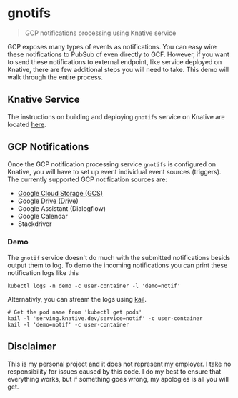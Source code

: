 # gnotifs

> GCP notifications processing using Knative service

GCP exposes many types of events as notifications. You can easy wire these notifications to PubSub of even directly to GCF. However, if you want to send these notifications to external endpoint, like service deployed on Knative, there are few additional steps you will need to take. This demo will walk through the entire process.

## Knative Service

The instructions on building and deploying `gnotifs` service on Knative are located [here](cmd/service/README.md).

## GCP Notifications

Once the GCP notification processing service `gnotifs` is configured on Knative, you will have to set up event individual event sources (triggers). The currently supported GCP notification sources are:

* [Google Cloud Storage (GCS)](pkg/gcs/README.md)
* [Google Drive (Drive)](pkg/drive/README.md)
* Google Assistant (Dialogflow)
* Google Calendar
* Stackdriver

### Demo

The `gnotif` service doesn't do much with the submitted notifications besids output them to log. To demo the incoming notifications you can print these notification logs like this

```shell
kubectl logs -n demo -c user-container -l 'demo=notif'
```

Alternativly, you can stream the logs using [kail](https://github.com/boz/kail).

```shell
# Get the pod name from 'kubectl get pods'
kail -l 'serving.knative.dev/service=notif' -c user-container
kail -l 'demo=notif' -c user-container
```

## Disclaimer

This is my personal project and it does not represent my employer. I take no responsibility for issues caused by this code. I do my best to ensure that everything works, but if something goes wrong, my apologies is all you will get.


